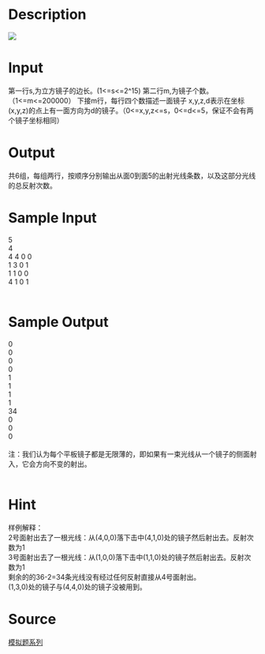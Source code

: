 
# Description

<div class="content"> <img border="0" src="source/bzoj/2204/img/aHR0cHM6Ly9seWRzeS5jb20vSnVkZ2VPbmxpbmUvaW1hZ2VzLzIyMDQuanBn.jpg"/> 
</div>

# Input

<div class="content">第一行s,为立方镜子的边长。(1&lt;=s&lt;=2^15)
第二行m,为镜子个数。（1&lt;=m&lt;=200000）
下接m行，每行四个数描述一面镜子
x,y,z,d表示在坐标(x,y,z)的点上有一面方向为d的镜子。（0&lt;=x,y,z&lt;=s，0&lt;=d&lt;=5，保证不会有两个镜子坐标相同）

</div>

# Output

<div class="content">共6组，每组两行，按顺序分别输出从面0到面5的出射光线条数，以及这部分光线的总反射次数。

</div>

# Sample Input

<div class="content"><span class="sampledata">5<br/>
4<br/>
4 4 0 0<br/>
1 3 0 1<br/>
1 1 0 0<br/>
4 1 0 1<br/>
<br/>
</span></div>

# Sample Output

<div class="content"><span class="sampledata">0<br/>
0<br/>
0<br/>
0<br/>
1<br/>
1<br/>
1<br/>
1<br/>
34<br/>
0<br/>
0<br/>
0<br/>
<br/>
注：我们认为每个平板镜子都是无限薄的，即如果有一束光线从一个镜子的侧面射入，它会方向不变的射出。<br/>
<br/>
</span></div>

# Hint

<div class="content"><p>样例解释：<br/>
2号面射出去了一根光线：从(4,0,0)落下击中(4,1,0)处的镜子然后射出去。反射次数为1<br/>
3号面射出去了一根光线：从(1,0,0)落下击中(1,1,0)处的镜子然后射出去。反射次数为1<br/>
剩余的的36-2=34条光线没有经过任何反射直接从4号面射出。<br/>
(1,3,0)处的镜子与(4,4,0)处的镜子没被用到。<br/>
</p></div>

# Source

<div class="content"><p><a href="problemset.php?search=模拟题系列">模拟题系列</a></p></div>


